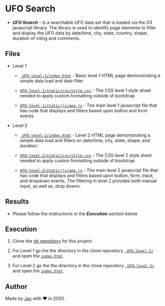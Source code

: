 # UFO Search

- **_UFO Search_** - Is a searchable UFO data set that is loaded via the D3 javascript library. The library is used to identify page elements to filter and display the UFO data by date/time, city, state, country, shape, duration of siting and comments.

## Files

- Level 1

  - [` UFO-level-1/index.html`](UFO-level-1/index.html) - Basic level 1 HTML page demonstrating a simple data load and date filter

  - [`UFO-level-1/static/css/style.css`](UFO-level-1/static/css/style.css) - The CSS level 1 style sheet needed to apply custom formatting outside of bootstrap

  - [`UFO-level-1/static/js/app.js`](UFO-level-1/static/js/app.js) - The main level 1 javascript file that has code that displays and filters based upon button and form events

- Level 2

  - [` UFO-level-2/index.html`](UFO-level-2/index.html) - Level 2 HTML page demonstrating a simple data load and filters on date/time, city, state, shape, and duration.

  - [`UFO-level-2/static/css/style.css`](UFO-level-2/static/css/style.css) - The CSS level 2 style sheet needed to apply custom formatting outside of bootstrap

  - [`UFO-level-2/static/js/app.js`](UFO-level-2/static/js/app.js) - The main level 2 javascript file that has code that displays and filters based upon button, form, input, and dropdown events. The filtering in level 2 provides both manual input, as well as, drop downs.

## Results

- Please follow the instructions in the **_Execution_** section below

## Execution

1. Clone the [git repository](https://github.com/jayhjman/javascript-challenge) for this project

1. For Level 1 go the the directory in the clone repository [` UFO-level-1/`](UFO-level-1/) and open the [`index.html`](UFO-level-1/index.html)

1. For Level 2 go the the directory in the clone repository [` UFO-level-2/`](UFO-level-2/) and open the [`index.html`](UFO-level-2/index.html)

## Author

Made by [Jay](https://www.linkedin.com/in/jay-hastings-techy/) with :heart: in 2020.

